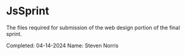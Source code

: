 # JsSprint

The files required for submission of the web design portion of the final sprint.

Completed: 04-14-2024
Name: Steven Norris
